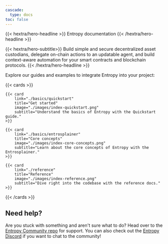 ```yaml
---
cascade:
  type: docs
toc: false
---
```


{{< hextra/hero-headline >}}
Entropy documentation
{{< /hextra/hero-headline >}}

{{< hextra/hero-subtitle>}}
Build simple and secure decentralized asset custodians, delegate on-chain actions to an updatable agent, and build context-aware automation for your smart contracts and blockchain protocols.
{{< /hextra/hero-headline >}}

Explore our guides and examples to integrate Entropy into your project:

{{< cards >}}

<!--Images referenced here can be found in /static/images/.-->

    {{< card 
        link="./basics/quickstart" 
        title="Get started" 
        image="./images/index-quickstart.png" 
        subtitle="Understand the basics of Entropy with the Quickstart guide." 
    >}}

    {{< card 
        link="./basics/entrosplainer" 
        title="Core concepts" 
        image="./images/index-core-concepts.png" 
        subtitle="Learn about the core concepts of Entropy with the Entrosplainer." 
    >}}

    {{< card 
        link="./reference" 
        title="Reference" 
        image="./images/index-reference.png" 
        subtitle="Dive right into the codebase with the reference docs." 
    >}}

{{< /cards >}}

## Need help?

Are you stuck with something and aren't sure what to do? Head over to the [Entropy Community repo](https://github.com/entropyxyz/community) for support. You can also check out the [Entropy Discord](https://discord.com/invite/9JUQwHBhVz) if you want to chat to the community!
